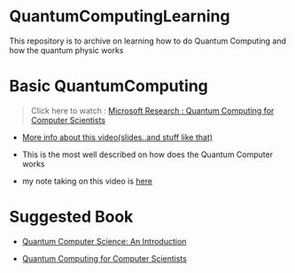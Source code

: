 # QuantumComputingLearning
This repository is to archive on learning how to do Quantum Computing and how the quantum physic works

# Basic QuantumComputing
> Click here to watch : [Microsoft Research : Quantum Computing for Computer Scientists](https://www.youtube.com/watch?v=F_Riqjdh2oM)

* [More info about this video(slides..and stuff like that)](https://www.microsoft.com/en-us/research/video/quantum-computing-computer-scientists/#!related_info)


* This is the most well described on how does the Quantum Computer works


* my note taking on this video is [here](https://github.com/JoonLee-K/QuantumComputingLearning/blob/master/Quantum%20computer.pdf)

# Suggested Book
* [Quantum Computer Science: An Introduction](https://www.amazon.com/Quantum-Computer-Science-David-Mermin-ebook/dp/B00AHTN53S/ref=sr_1_1?keywords=quantum+computer+science&qid=1571995128&s=digital-text&sr=1-1)


* [Quantum Computing for Computer Scientists](https://www.amazon.com/Quantum-Computing-Computer-Scientists-Yanofsky-ebook/dp/B00AHTN5NS)
